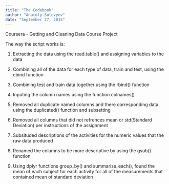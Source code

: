 ```yaml
---
title: "The Codebook"
author: "Anatoly.Solovyev"
date: "September 27, 2015"
---
```


Coursera - Getting and Cleaning Data Course Project

The way the script works is: 

1. Extracting the data using the read.table() and assigning variables to the data 

2. Combining all of the data for each type of data, train and test, using the cbind function

3. Combining test and train data together using the rbind() function

4. Inputing the column names using the function colnames()

5. Removed all duplicate named columns and there corresponding data using the duplicated() function and subsetting

6. Removed all columns that did not refrences mean or std(Standard Deviation) per instructions of the assignment

7. Subsituded descriptions of the activities for the numeric values that the raw data produced

8. Renamed the columns to be more descriptive by using the gsub() function

9. Using dplyr functions group_by() and summarise_each(), found the mean of each subject for each activity for all of the measurements that contained mean of standard deviation